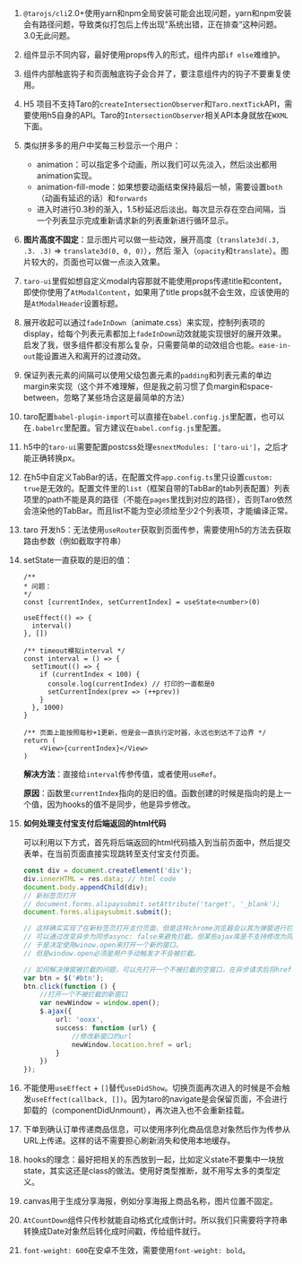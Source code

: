1. `@tarojs/cli`2.0+使用yarn和npm全局安装可能会出现问题，yarn和npm安装会有路径问题，导致类似打包后上传出现”系统出错，正在排查“这种问题。3.0无此问题。

2. 组件显示不同内容，最好使用props传入的形式，组件内部`if else`难维护。

3. 组件内部触底钩子和页面触底钩子会合并了，要注意组件内的钩子不要重复使用。

4. H5 项目不支持Taro的`createIntersectionObserver`和`Taro.nextTick`API，需要使用h5自身的API。Taro的`IntersectionObserver`相关API本身就放在`WXML`下面。

5. 类似拼多多的用户中奖每三秒显示一个用户：

   - animation：可以指定多个动画，所以我们可以先淡入，然后淡出都用animation实现。
   - animation-fill-mode：如果想要动画结束保持最后一帧，需要设置`both`（动画有延迟的话）和`forwards`
   - 进入时进行0.3秒的渐入，1.5秒延迟后淡出。每次显示存在空白间隔，当一个列表显示完成重新请求新的列表重新进行循环显示。

6. **图片高度不固定**：显示图片可以做一些动效，展开高度（`translate3d(.3, .3. .3)` => `translate3d(0, 0, 0)`），然后 渐入（`opacity`和`translate`）。图片较大的，页面也可以做一点淡入效果。

7. `taro-ui`里假如想自定义modal内容那就不能使用props传递title和content，即使你使用了`AtModalContent`，如果用了title props就不会生效，应该使用的是`AtModalHeader`设置标题。

8. 展开收起可以通过`fadeInDown`（animate.css）来实现，控制列表项的display，给每个列表元素都加上`fadeInDown`动效就能实现很好的展开效果。启发了我，很多组件都没有那么复杂，只需要简单的动效组合也能。`ease-in-out`能设置进入和离开的过渡动效。

9. 保证列表元素的间隔可以使用父级包裹元素的`padding`和列表元素的单边margin来实现（这个并不难理解，但是我之前习惯了负margin和space-between，忽略了某些场合这是最简单的方法）

10. taro配置`babel-plugin-import`可以直接在`babel.config.js`里配置，也可以在`.babelrc`里配置。官方建议在`babel.config.js`里配置。

11. h5中的`taro-ui`需要配置postcss处理`esnextModules: ['taro-ui']`，之后才能正确转换px。

12. 在h5中自定义TabBar的话，在配置文件`app.config.ts`里只设置`custom: true`是无效的。配置文件里的`list`（框架自带的TabBar的tab列表配置）列表项里的path不能是真的路径（不能在`pages`里找到对应的路径），否则Taro依然会渲染他的TabBar。而且list不能为空必须给至少2个列表项，才能编译正常。

13. taro 开发h5：无法使用`useRouter`获取到页面传参，需要使用h5的方法去获取路由参数（例如截取字符串）

14. setState一直获取的是旧的值：

    ```tsx
    /**
    * 问题：
    */
    const [currentIndex, setCurrentIndex] = useState<number>(0)
    
    useEffect(() => {
      interval()
    }, [])
    
    /** timeout模拟interval */
    const interval = () => {
      setTimout(() => {
        if (currentIndex < 100) {
          console.log(currentIndex) // 打印的一直都是0
          setCurrentIndex(prev => (++prev))
        }            
      }, 1000)
    }
    
    /** 页面上能按照每秒+1更新，但是会一直执行定时器，永远也到达不了边界 */
    return (
    	<View>{currentIndex}</View>
    )
    ```

    **解决方法**：直接给`interval`传参传值，或者使用`useRef`。

    **原因**：函数里`currentIndex`指向的是旧的值。函数创建的时候是指向的是上一个值，因为hooks的值不是同步，他是异步修改。

15. **如何处理支付宝支付后端返回的html代码**

    可以利用以下方式，首先将后端返回的html代码插入到当前页面中，然后提交表单，在当前页面直接实现跳转至支付宝支付页面。

    ```ts
    const div = document.createElement('div');
    div.innerHTML = res.data; // html code
    document.body.appendChild(div);
    // 新标签页打开
    // document.forms.alipaysubmit.setAttribute('target', '_blank');
    document.forms.alipaysubmit.submit();
    
    // 这样确实实现了在新标签页打开支付页面，但是这样chrome浏览器会以其为弹窗进行拦截，所以这种方法是行不通的。
    // 可以通过改变异步为同步async: false来避免拦截。但某些ajax库是不支持修改为同步的。
    // 于是决定使用winow.open来打开一个新的窗口。
    // 但是window.open必须是用户手动触发才不会被拦截。
    
    // 如何解决弹窗被拦截的问题，可以先打开一个不被拦截的空窗口，在异步请求后将href替换。
    var btn = $('#btn');
    btn.click(function () {
        //打开一个不被拦截的新窗口
        var newWindow = window.open();
        $.ajax({
            url: 'ooxx',
            success: function (url) {
                //修改新窗口的url
                newWindow.location.href = url;
            }
        })
    });
    ```

16. 不能使用`useEffect` + `[]`替代`useDidShow`。切换页面再次进入的时候是不会触发`useEffect(callback, [])`。因为taro的navigate是会保留页面，不会进行卸载的（componentDidUnmount），再次进入也不会重新挂载。

17. 下单到确认订单传递商品信息，可以使用序列化商品信息对象然后作为传参从URL上传递。这样的话不需要担心刷新消失和使用本地缓存。

18. hooks的理念：最好把相关的东西放到一起，比如定义state不要集中一块放state，其实这还是class的做法。使用好类型推断，就不用写太多的类型定义。

19. canvas用于生成分享海报，例如分享海报上商品名称，图片位置不固定。

20. `AtCountDown`组件只传秒就能自动格式化成倒计时。所以我们只需要将字符串转换成Date对象然后转化成时间戳，传给组件就行。

21. `font-weight: 600`在安卓不生效，需要使用`font-weight: bold`。

